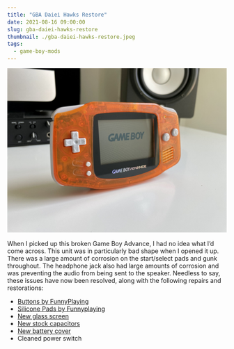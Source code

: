 ```yaml
---
title: "GBA Daiei Hawks Restore"
date: 2021-08-16 09:00:00
slug: gba-daiei-hawks-restore
thumbnail: ./gba-daiei-hawks-restore.jpeg
tags:
  - game-boy-mods
---
```


![GBA Daiei Hawks Restore](gba-daiei-hawks-restore.jpeg)

When I picked up this broken Game Boy Advance, I had no idea what I’d come across. This unit was in particularly bad shape when I opened it up. There was a large amount of corrosion on the start/select pads and gunk throughout. The headphone jack also had large amounts of corrosion and was preventing the audio from being sent to the speaker. Needless to say, these issues have now been resolved, along with the following repairs and restorations:

- [Buttons by FunnyPlaying](https://funnyplaying.com/collections/product/products/agb-custom-buttons)
- [Silicone Pads by Funnyplaying](https://funnyplaying.com/collections/product/products/replacement-silicone-pads-for-gameboy-advance)
- [New glass screen](https://funnyplaying.com/collections/product/products/centering-lens-for-ips-lcd-gameboy-advance)
- [New stock capacitors](https://console5.com/store/game-boy-advance-smd-cap-kit-gba.html)
- [New battery cover](https://handheldlegend.com/products/game-boy-advance-battery-cover)
- Cleaned power switch
